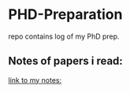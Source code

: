 # PHD-Preparation
repo contains log of my PhD prep.

## Notes of papers i read:
[link to my notes:](https://docs.google.com/document/d/e/2PACX-1vSQZ_lz-oeNM0mCMnTdplOuXSPhCIB8V_i6csO14c_44Jf4BkoJXM4GZv1DxUloQqkZ58L5oNWxabwg/pub?embedded=true)
